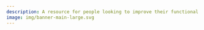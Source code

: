 ```yaml
---
description: A resource for people looking to improve their functional fitness & racing
image: img/banner-main-large.svg
---
```

